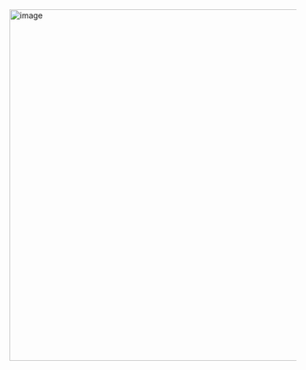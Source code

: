 <img width="1346" height="617" alt="image" src="https://github.com/user-attachments/assets/e8b8d8a1-87a5-471a-9ca2-dc88133ec647" />
